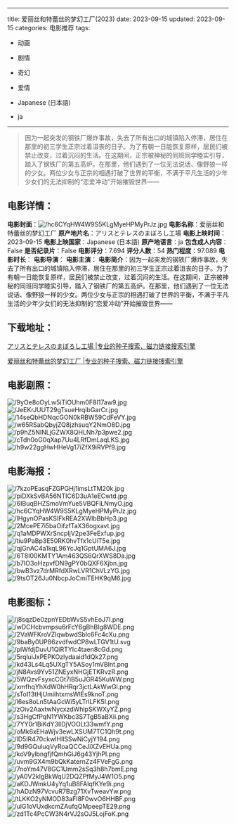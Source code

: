 
---
title: 爱丽丝和特蕾丝的梦幻工厂(2023)
date: 2023-09-15
updated: 2023-09-15
categories: 电影推荐
tags:
- 动画
- 剧情
- 奇幻
- 爱情

- Japanese (日本語)
- ja
---


> 因为一起突发的钢铁厂爆炸事故，失去了所有出口的城镇陷入停滞，居住在那里的初三学生正宗过着沮丧的日子。为了有朝一日能恢复原样，居民们被禁止改变，过着沉闷的生活。在这期间，正宗被神秘的同班同学睦实引导，踏入了钢铁厂的第五高炉。在那里，他们遇到了一位无法说话、像野狼一样的少女。两位少女与正宗的相遇打破了世界的平衡，不满于平凡生活的少年少女们的无法抑制的“恋爱冲动”开始摧毁世界——

## **电影详情**：

**电影封面**：<img src="https://image.tmdb.org/t/p/w200/hc6CYqHW4W9S5KLgMyeHPMyPrJz.jpg" alt="/hc6CYqHW4W9S5KLgMyeHPMyPrJz.jpg" title="/hc6CYqHW4W9S5KLgMyeHPMyPrJz.jpg">
**电影名称**：爱丽丝和特蕾丝的梦幻工厂
**原产地片名**：アリスとテレスのまぼろし工場
**电影上映时间**：2023-09-15
**电影上映国家**：Japanese (日本語)
**原产地语言**：ja
**包含成人内容**：False
**是否纪录片**：False
**电影评分**：7.694
**评分人数**：54
**热门程度**：97.089
**电影时长**：
**电影导演**：
**电影主演**：
**电影简介**：因为一起突发的钢铁厂爆炸事故，失去了所有出口的城镇陷入停滞，居住在那里的初三学生正宗过着沮丧的日子。为了有朝一日能恢复原样，居民们被禁止改变，过着沉闷的生活。在这期间，正宗被神秘的同班同学睦实引导，踏入了钢铁厂的第五高炉。在那里，他们遇到了一位无法说话、像野狼一样的少女。两位少女与正宗的相遇打破了世界的平衡，不满于平凡生活的少年少女们的无法抑制的“恋爱冲动”开始摧毁世界——

## **下载地址**：
[アリスとテレスのまぼろし工場 |专业的种子搜索、磁力链接搜索引擎](https://movie.amd794.com:2083/?search=%E3%82%A2%E3%83%AA%E3%82%B9%E3%81%A8%E3%83%86%E3%83%AC%E3%82%B9%E3%81%AE%E3%81%BE%E3%81%BC%E3%82%8D%E3%81%97%E5%B7%A5%E5%A0%B4&ordering=&mode=match_phrase&page_size=10&page=1)

[爱丽丝和特蕾丝的梦幻工厂 |专业的种子搜索、磁力链接搜索引擎](https://movie.amd794.com:2083/?search=%E7%88%B1%E4%B8%BD%E4%B8%9D%E5%92%8C%E7%89%B9%E8%95%BE%E4%B8%9D%E7%9A%84%E6%A2%A6%E5%B9%BB%E5%B7%A5%E5%8E%82&ordering=&mode=match_phrase&page_size=10&page=1)
 

## **电影剧照**：
<img src="https://image.tmdb.org/t/p/original/9yOe8oOyLw5iTiOUhm0F8I17aw9.jpg" alt="/9yOe8oOyLw5iTiOUhm0F8I17aw9.jpg" title="/9yOe8oOyLw5iTiOUhm0F8I17aw9.jpg"><img src="https://image.tmdb.org/t/p/original/JeEKrJUUT29gTsueHrqibGarCr.jpg" alt="/JeEKrJUUT29gTsueHrqibGarCr.jpg" title="/JeEKrJUUT29gTsueHrqibGarCr.jpg"><img src="https://image.tmdb.org/t/p/original/14seQbHDNqcGON0kRBW59CdFeVY.jpg" alt="/14seQbHDNqcGON0kRBW59CdFeVY.jpg" title="/14seQbHDNqcGON0kRBW59CdFeVY.jpg"><img src="https://image.tmdb.org/t/p/original/w65RSabQbyjZQ8jzhsuqY2NmO8D.jpg" alt="/w65RSabQbyjZQ8jzhsuqY2NmO8D.jpg" title="/w65RSabQbyjZQ8jzhsuqY2NmO8D.jpg"><img src="https://image.tmdb.org/t/p/original/p9hZ5NINLjGZWX8QHLNh7p3pwe2.jpg" alt="/p9hZ5NINLjGZWX8QHLNh7p3pwe2.jpg" title="/p9hZ5NINLjGZWX8QHLNh7p3pwe2.jpg"><img src="https://image.tmdb.org/t/p/original/cTdh0oG0qXap7Uu4LRfDmLaqLKS.jpg" alt="/cTdh0oG0qXap7Uu4LRfDmLaqLKS.jpg" title="/cTdh0oG0qXap7Uu4LRfDmLaqLKS.jpg"><img src="https://image.tmdb.org/t/p/original/h9w22ggHwHHeVg17iZfX9iRVPf9.jpg" alt="/h9w22ggHwHHeVg17iZfX9iRVPf9.jpg" title="/h9w22ggHwHHeVg17iZfX9iRVPf9.jpg">

## **电影海报**：
<img src="https://image.tmdb.org/t/p/original/7kzoPEasqFZGPGHj1imsLtTM20k.jpg" alt="/7kzoPEasqFZGPGHj1imsLtTM20k.jpg" title="/7kzoPEasqFZGPGHj1imsLtTM20k.jpg"><img src="https://image.tmdb.org/t/p/original/piDXkSvBA56NTIC6D3uA1eECwtd.jpg" alt="/piDXkSvBA56NTIC6D3uA1eECwtd.jpg" title="/piDXkSvBA56NTIC6D3uA1eECwtd.jpg"><img src="https://image.tmdb.org/t/p/original/6IBuqBHZSmoVmYue5VBQFiLNmyO.jpg" alt="/6IBuqBHZSmoVmYue5VBQFiLNmyO.jpg" title="/6IBuqBHZSmoVmYue5VBQFiLNmyO.jpg"><img src="https://image.tmdb.org/t/p/original/hc6CYqHW4W9S5KLgMyeHPMyPrJz.jpg" alt="/hc6CYqHW4W9S5KLgMyeHPMyPrJz.jpg" title="/hc6CYqHW4W9S5KLgMyeHPMyPrJz.jpg"><img src="https://image.tmdb.org/t/p/original/lHgynOPasKSIFkREA2XWlbBbHp3.jpg" alt="/lHgynOPasKSIFkREA2XWlbBbHp3.jpg" title="/lHgynOPasKSIFkREA2XWlbBbHp3.jpg"><img src="https://image.tmdb.org/t/p/original/2McePE7i5baOifzfTaX36ogxavt.jpg" alt="/2McePE7i5baOifzfTaX36ogxavt.jpg" title="/2McePE7i5baOifzfTaX36ogxavt.jpg"><img src="https://image.tmdb.org/t/p/original/q1aMDPWXrSncpIjV2pe3FeExfup.jpg" alt="/q1aMDPWXrSncpIjV2pe3FeExfup.jpg" title="/q1aMDPWXrSncpIjV2pe3FeExfup.jpg"><img src="https://image.tmdb.org/t/p/original/tiu9PaBp3E50RK0hvTfx1cUiT5e.jpg" alt="/tiu9PaBp3E50RK0hvTfx1cUiT5e.jpg" title="/tiu9PaBp3E50RK0hvTfx1cUiT5e.jpg"><img src="https://image.tmdb.org/t/p/original/qjGnAC4a1kqL96YcJq1GptUMA6J.jpg" alt="/qjGnAC4a1kqL96YcJq1GptUMA6J.jpg" title="/qjGnAC4a1kqL96YcJq1GptUMA6J.jpg"><img src="https://image.tmdb.org/t/p/original/6T8I00KMTY1Am463QS6QrXWS8Da.jpg" alt="/6T8I00KMTY1Am463QS6QrXWS8Da.jpg" title="/6T8I00KMTY1Am463QS6QrXWS8Da.jpg"><img src="https://image.tmdb.org/t/p/original/b7IO3oHzpvfDN9gPY0bQXF6Xjbn.jpg" alt="/b7IO3oHzpvfDN9gPY0bQXF6Xjbn.jpg" title="/b7IO3oHzpvfDN9gPY0bQXF6Xjbn.jpg"><img src="https://image.tmdb.org/t/p/original/bwB3vz7drMRfdXRwLVR1ChVLzYG.jpg" alt="/bwB3vz7drMRfdXRwLVR1ChVLzYG.jpg" title="/bwB3vz7drMRfdXRwLVR1ChVLzYG.jpg"><img src="https://image.tmdb.org/t/p/original/9tsOT26Ju0NbcpJoCmiTEHK9qM6.jpg" alt="/9tsOT26Ju0NbcpJoCmiTEHK9qM6.jpg" title="/9tsOT26Ju0NbcpJoCmiTEHK9qM6.jpg">

## **电影图标**：
<img src="https://image.tmdb.org/t/p/original/j8sqzDe0zpnYEDbWvS5vhEoJ7I.png" alt="/j8sqzDe0zpnYEDbWvS5vhEoJ7I.png" title="/j8sqzDe0zpnYEDbWvS5vhEoJ7I.png"><img src="https://image.tmdb.org/t/p/original/wDCHcbvmpsu6rFcY6gBhBIg8WDE.png" alt="/wDCHcbvmpsu6rFcY6gBhBIg8WDE.png" title="/wDCHcbvmpsu6rFcY6gBhBIg8WDE.png"><img src="https://image.tmdb.org/t/p/original/2VaWFKroVZIqwbwdSbIc6Fc4cXu.png" alt="/2VaWFKroVZIqwbwdSbIc6Fc4cXu.png" title="/2VaWFKroVZIqwbwdSbIc6Fc4cXu.png"><img src="https://image.tmdb.org/t/p/original/9baBy0UP86zvdfwdCP8wLTGV1tU.svg" alt="/9baBy0UP86zvdfwdCP8wLTGV1tU.svg" title="/9baBy0UP86zvdfwdCP8wLTGV1tU.svg"><img src="https://image.tmdb.org/t/p/original/plWfdjDuvU1QiRTYlc4taen8cGd.png" alt="/plWfdjDuvU1QiRTYlc4taen8cGd.png" title="/plWfdjDuvU1QiRTYlc4taen8cGd.png"><img src="https://image.tmdb.org/t/p/original/5rqluiJxPEPKOzIydaaid1dQk27.png" alt="/5rqluiJxPEPKOzIydaaid1dQk27.png" title="/5rqluiJxPEPKOzIydaaid1dQk27.png"><img src="https://image.tmdb.org/t/p/original/kd43Ls4Lq5UXgTY5ASoy1mVBInt.png" alt="/kd43Ls4Lq5UXgTY5ASoy1mVBInt.png" title="/kd43Ls4Lq5UXgTY5ASoy1mVBInt.png"><img src="https://image.tmdb.org/t/p/original/jN8Avs9Yv51ZNEyxNHGjETKRvzR.png" alt="/jN8Avs9Yv51ZNEyxNHGjETKRvzR.png" title="/jN8Avs9Yv51ZNEyxNHGjETKRvzR.png"><img src="https://image.tmdb.org/t/p/original/5WQzvFsyxcCGt7iB5uJGR45KuWW.png" alt="/5WQzvFsyxcCGt7iB5uJGR45KuWW.png" title="/5WQzvFsyxcCGt7iB5uJGR45KuWW.png"><img src="https://image.tmdb.org/t/p/original/xmfhqYhXdW0hHRqr3jctLAkWwGl.png" alt="/xmfhqYhXdW0hHRqr3jctLAkWwGl.png" title="/xmfhqYhXdW0hHRqr3jctLAkWwGl.png"><img src="https://image.tmdb.org/t/p/original/sToI13tHjUmiihtxmsWlEs9knoT.png" alt="/sToI13tHjUmiihtxmsWlEs9knoT.png" title="/sToI13tHjUmiihtxmsWlEs9knoT.png"><img src="https://image.tmdb.org/t/p/original/l6es8oLn5tAaGcWi5yLTrlLFK5I.png" alt="/l6es8oLn5tAaGcWi5yLTrlLFK5I.png" title="/l6es8oLn5tAaGcWi5yLTrlLFK5I.png"><img src="https://image.tmdb.org/t/p/original/zOiv2AaxtwNycxzdWhlpSKWXyYZ.png" alt="/zOiv2AaxtwNycxzdWhlpSKWXyYZ.png" title="/zOiv2AaxtwNycxzdWhlpSKWXyYZ.png"><img src="https://image.tmdb.org/t/p/original/s3HgCfPqN1YWKbc3S7TgB5aBXii.png" alt="/s3HgCfPqN1YWKbc3S7TgB5aBXii.png" title="/s3HgCfPqN1YWKbc3S7TgB5aBXii.png"><img src="https://image.tmdb.org/t/p/original/7YY0r1BiKdY3llDjVOOLt33wmfY.png" alt="/7YY0r1BiKdY3llDjVOOLt33wmfY.png" title="/7YY0r1BiKdY3llDjVOOLt33wmfY.png"><img src="https://image.tmdb.org/t/p/original/oMk6xEHaWjv3ewLXSUM7TC1Qh9t.png" alt="/oMk6xEHaWjv3ewLXSUM7TC1Qh9t.png" title="/oMk6xEHaWjv3ewLXSUM7TC1Qh9t.png"><img src="https://image.tmdb.org/t/p/original/lD5IR470ckwIHllSSwNiCyjY194.png" alt="/lD5IR470ckwIHllSSwNiCyjY194.png" title="/lD5IR470ckwIHllSSwNiCyjY194.png"><img src="https://image.tmdb.org/t/p/original/9d9GQuluqVyRoaQCCeJiXZvEHUa.png" alt="/9d9GQuluqVyRoaQCCeJiXZvEHUa.png" title="/9d9GQuluqVyRoaQCCeJiXZvEHUa.png"><img src="https://image.tmdb.org/t/p/original/koV9ylbngfjfQmhGiJ6g43YjhPI.png" alt="/koV9ylbngfjfQmhGiJ6g43YjhPI.png" title="/koV9ylbngfjfQmhGiJ6g43YjhPI.png"><img src="https://image.tmdb.org/t/p/original/uvm9GX4m9bQkKaternZz4FVeFgG.png" alt="/uvm9GX4m9bQkKaternZz4FVeFgG.png" title="/uvm9GX4m9bQkKaternZz4FVeFgG.png"><img src="https://image.tmdb.org/t/p/original/7noYm47V8GC1Umm2sSq3h8h7bmE.png" alt="/7noYm47V8GC1Umm2sSq3h8h7bmE.png" title="/7noYm47V8GC1Umm2sSq3h8h7bmE.png"><img src="https://image.tmdb.org/t/p/original/yA0V2kIgBkWqU2DQZPfMyJ4W1O5.png" alt="/yA0V2kIgBkWqU2DQZPfMyJ4W1O5.png" title="/yA0V2kIgBkWqU2DQZPfMyJ4W1O5.png"><img src="https://image.tmdb.org/t/p/original/aKDJWmkU4yYq1uB8FAlqfKYe9i.png" alt="/aKDJWmkU4yYq1uB8FAlqfKYe9i.png" title="/aKDJWmkU4yYq1uB8FAlqfKYe9i.png"><img src="https://image.tmdb.org/t/p/original/hADzN97VcvuR7Bzg71XvTweavYw.png" alt="/hADzN97VcvuR7Bzg71XvTweavYw.png" title="/hADzN97VcvuR7Bzg71XvTweavYw.png"><img src="https://image.tmdb.org/t/p/original/tLKKO2yNMOD83aFl8F0wvO6HHBF.png" alt="/tLKKO2yNMOD83aFl8F0wvO6HHBF.png" title="/tLKKO2yNMOD83aFl8F0wvO6HHBF.png"><img src="https://image.tmdb.org/t/p/original/ulG1oVUxdkcmZAufqQMpeepTE29.png" alt="/ulG1oVUxdkcmZAufqQMpeepTE29.png" title="/ulG1oVUxdkcmZAufqQMpeepTE29.png"><img src="https://image.tmdb.org/t/p/original/zd1Tc4PcCW3N4rVJ2sOJ5LojFoK.png" alt="/zd1Tc4PcCW3N4rVJ2sOJ5LojFoK.png" title="/zd1Tc4PcCW3N4rVJ2sOJ5LojFoK.png">

